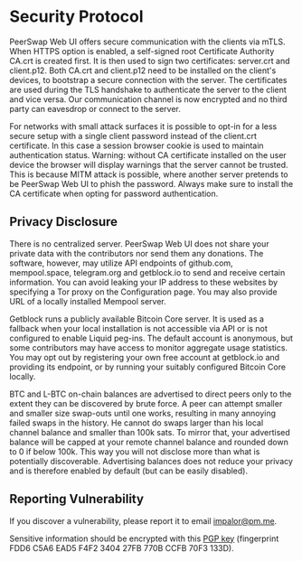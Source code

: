 # Security Protocol

PeerSwap Web UI offers secure communication with the clients via mTLS. When HTTPS option is enabled, a self-signed root Certificate Authority CA.crt is created first. It is then used to sign two certificates: server.crt and client.p12. Both CA.crt and client.p12 need to be installed on the client's devices, to bootstrap a secure connection with the server. The certificates are used during the TLS handshake to authenticate the server to the client and vice versa. Our communication channel is now encrypted and no third party can eavesdrop or connect to the server.

For networks with small attack surfaces it is possible to opt-in for a less secure setup with a single client password instead of the client.crt certificate. In this case a session browser cookie is used to maintain authentication status. Warning: without CA certificate installed on the user device the browser will display warnings that the server cannot be trusted. This is because MITM attack is possible, where another server pretends to be PeerSwap Web UI to phish the password. Always make sure to install the CA certificate when opting for password authentication.  

## Privacy Disclosure

There is no centralized server. PeerSwap Web UI does not share your private data with the contributors nor send them any donations. The software, however, may utilize API endpoints of github.com, mempool.space, telegram.org and getblock.io to send and receive certain information. You can avoid leaking your IP address to these websites by specifying a Tor proxy on the Configuration page. You may also provide URL of a locally installed Mempool server.

Getblock runs a publicly available Bitcoin Core server. It is used as a fallback when your local installation is not accessible via API or is not configured to enable Liquid peg-ins. The default account is anonymous, but some contributors may have access to monitor aggregate usage statistics. You may opt out by registering your own free account at getblock.io and providing its endpoint, or by running your suitably configured Bitcoin Core locally.

BTC and L-BTC on-chain balances are advertised to direct peers only to the extent they can be discovered by brute force. A peer can attempt smaller and smaller size swap-outs until one works, resulting in many annoying failed swaps in the history. He cannot do swaps larger than his local channel balance and smaller than 100k sats. To mirror that, your advertised balance will be capped at your remote channel balance and rounded down to 0 if below 100k. This way you will not disclose more than what is potentially discoverable. Advertising balances does not reduce your privacy and is therefore enabled by default (but can be easily disabled).

## Reporting Vulnerability

If you discover a vulnerability, please report it to email impalor@pm.me.

Sensitive information should be encrypted with this [PGP key](https://gist.github.com/Impa10r/33b09271ac8ae3f1545cf78318369810) (fingerprint FDD6 C5A6 EAD5 F4F2 3404  27FB 770B CCFB 70F3 133D).